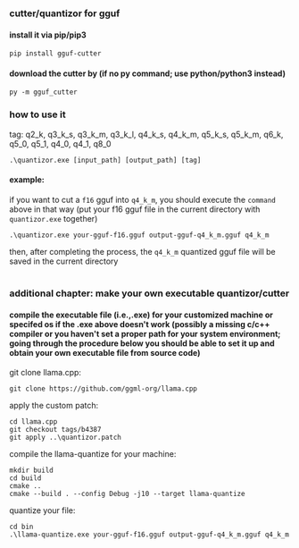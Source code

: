 ### cutter/quantizor for gguf

#### install it via pip/pip3
```
pip install gguf-cutter
```
#### download the cutter by (if no py command; use python/python3 instead)
```
py -m gguf_cutter
```
### how to use it
tag: q2_k, q3_k_s, q3_k_m, q3_k_l, q4_k_s, q4_k_m, q5_k_s, q5_k_m, q6_k, q5_0, q5_1, q4_0, q4_1, q8_0
```
.\quantizor.exe [input_path] [output_path] [tag]
```
#### example:
if you want to cut a `f16` gguf into `q4_k_m`, you should execute the `command` above in that way (put your f16 gguf file in the current directory with `quantizor.exe` together)
```
.\quantizor.exe your-gguf-f16.gguf output-gguf-q4_k_m.gguf q4_k_m
```
then, after completing the process, the `q4_k_m` quantized gguf file will be saved in the current directory

#
### additional chapter: make your own executable quantizor/cutter
#### compile the executable file (i.e.,.exe) for your customized machine or specifed os if the .exe above doesn't work (possibly a missing c/c++ compiler or you haven't set a proper path for your system environment; going through the procedure below you should be able to set it up and obtain your own executable file from source code)
git clone llama.cpp:
```
git clone https://github.com/ggml-org/llama.cpp
```

apply the custom patch:
```
cd llama.cpp
git checkout tags/b4387
git apply ..\quantizor.patch
```

compile the llama-quantize for your machine:
```
mkdir build
cd build
cmake ..
cmake --build . --config Debug -j10 --target llama-quantize
```

quantize your file:
```
cd bin
.\llama-quantize.exe your-gguf-f16.gguf output-gguf-q4_k_m.gguf q4_k_m
```
